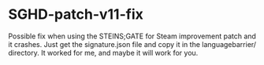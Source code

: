 # SGHD-patch-v11-fix
 Possible fix when using the STEINS;GATE for Steam improvement patch and it crashes.
 Just get the signature.json file and copy it in the languagebarrier/ directory. It worked for me, and maybe it will work for you.
